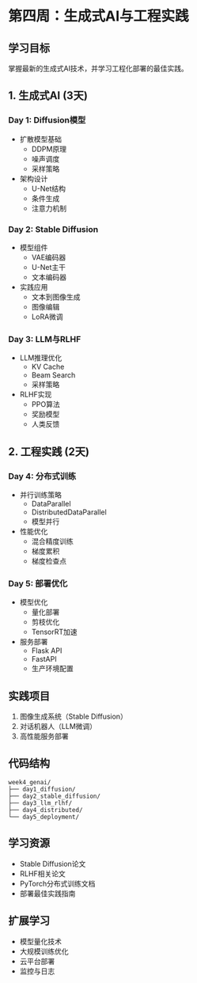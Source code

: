 # 第四周：生成式AI与工程实践

## 学习目标
掌握最新的生成式AI技术，并学习工程化部署的最佳实践。

## 1. 生成式AI (3天)

### Day 1: Diffusion模型
- 扩散模型基础
  - DDPM原理
  - 噪声调度
  - 采样策略
- 架构设计
  - U-Net结构
  - 条件生成
  - 注意力机制

### Day 2: Stable Diffusion
- 模型组件
  - VAE编码器
  - U-Net主干
  - 文本编码器
- 实践应用
  - 文本到图像生成
  - 图像编辑
  - LoRA微调

### Day 3: LLM与RLHF
- LLM推理优化
  - KV Cache
  - Beam Search
  - 采样策略
- RLHF实现
  - PPO算法
  - 奖励模型
  - 人类反馈

## 2. 工程实践 (2天)

### Day 4: 分布式训练
- 并行训练策略
  - DataParallel
  - DistributedDataParallel
  - 模型并行
- 性能优化
  - 混合精度训练
  - 梯度累积
  - 梯度检查点

### Day 5: 部署优化
- 模型优化
  - 量化部署
  - 剪枝优化
  - TensorRT加速
- 服务部署
  - Flask API
  - FastAPI
  - 生产环境配置

## 实践项目
1. 图像生成系统（Stable Diffusion）
2. 对话机器人（LLM微调）
3. 高性能服务部署

## 代码结构
```
week4_genai/
├── day1_diffusion/
├── day2_stable_diffusion/
├── day3_llm_rlhf/
├── day4_distributed/
└── day5_deployment/
```

## 学习资源
- Stable Diffusion论文
- RLHF相关论文
- PyTorch分布式训练文档
- 部署最佳实践指南

## 扩展学习
- 模型量化技术
- 大规模训练优化
- 云平台部署
- 监控与日志
